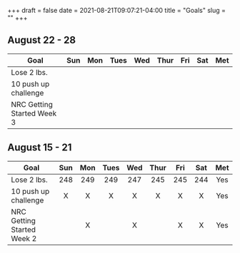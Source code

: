 +++ 
draft = false
date = 2021-08-21T09:07:21-04:00
title = "Goals"
slug = "" 
+++

## August 22 - 28
| Goal                       | Sun | Mon | Tues | Wed | Thur | Fri | Sat | Met |
|----------------------------|:---:|:---:|:----:|:---:|:----:|:---:|:---:|:---:|
| Lose 2 lbs.                |     |     |      |     |      |     |     |     |
| 10 push up challenge       |     |     |      |     |      |     |     |     |
| NRC Getting Started Week 3 |     |     |      |     |      |     |     |     |


## August 15 - 21
| Goal                       | Sun | Mon | Tues | Wed | Thur | Fri | Sat | Met |
|----------------------------|:---:|:---:|:----:|:---:|:----:|:---:|:---:|:---:|
| Lose 2 lbs.                | 248 | 249 | 249  | 247 | 245  | 245 | 244 | Yes |
| 10 push up challenge       | X   |  X  |   X  |  X  |  X   |  X  |  X  | Yes |
| NRC Getting Started Week 2 |     |  X  |      |  X  |      |  X  |  X  | Yes |

